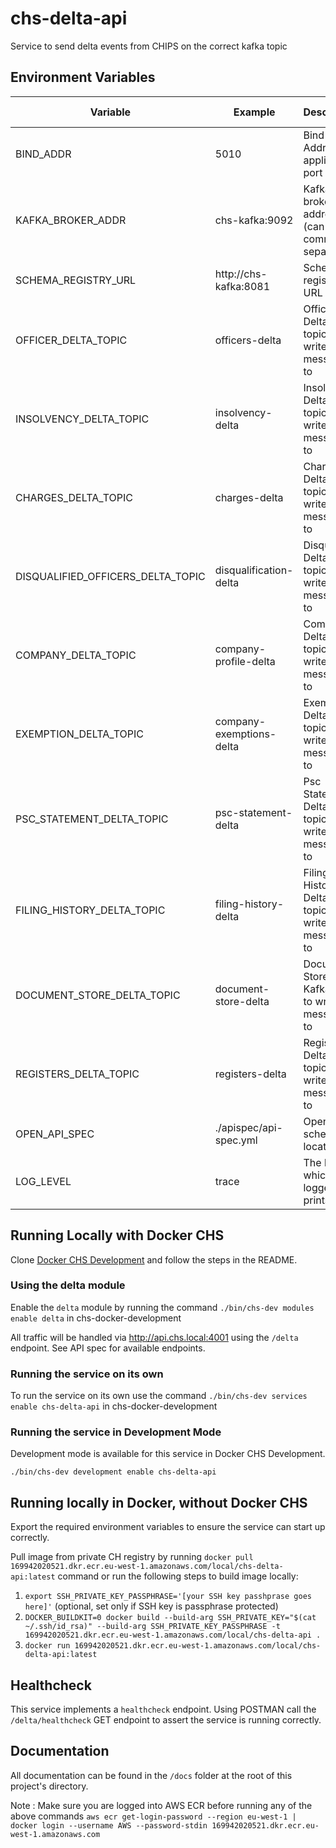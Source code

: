 # chs-delta-api
Service to send delta events from CHIPS on the correct kafka topic

Environment Variables
-----------------

| Variable                          | Example                                 | Description                                           |  Required       | Default value |
|-----------------------------------|-----------------------------------------|-------------------------------------------------------| --------------- | ------------- |
| BIND_ADDR                         | 5010                                    | Bind Address / application port                       | YES             |               |
| KAFKA_BROKER_ADDR                 | chs-kafka:9092                          | Kafka broker address (can be comma separated)         | YES             |               |
| SCHEMA_REGISTRY_URL               | http://chs-kafka:8081                   | Schema registry URL                                   | YES             |               |
| OFFICER_DELTA_TOPIC               | officers-delta                          | Officer Delta Kafka topic to write messages to        | YES             |               |
| INSOLVENCY_DELTA_TOPIC            | insolvency-delta                        | Insolvency Delta Kafka topic to write messages to     | YES             |               |
| CHARGES_DELTA_TOPIC               | charges-delta                           | Charges Delta Kafka topic to write messages to        | YES             |               |
| DISQUALIFIED_OFFICERS_DELTA_TOPIC | disqualification-delta                  | Disqualified Delta Kafka topic to write messages to   | YES             |               |
| COMPANY_DELTA_TOPIC               | company-profile-delta                   | Company Delta Kafka topic to write messages to        | YES             |               |
| EXEMPTION_DELTA_TOPIC             | company-exemptions-delta                | Exemption Delta Kafka topic to write messages to      | YES             |               |
| PSC_STATEMENT_DELTA_TOPIC         | psc-statement-delta                     | Psc Statement Delta Kafka topic to write messages to  | YES             |               |
| FILING_HISTORY_DELTA_TOPIC        | filing-history-delta                    | Filing History Delta Kafka topic to write messages to | YES             |               |
| DOCUMENT_STORE_DELTA_TOPIC        | document-store-delta                    | Document Store Delta Kafka topic to write messages to | YES             |               |
| REGISTERS_DELTA_TOPIC             | registers-delta                         | Registers Delta Kafka topic to write messages to      | YES             |               |
| OPEN_API_SPEC                     | ./apispec/api-spec.yml                  | OpenAPI schema location                               | YES             |               |
| LOG_LEVEL                         | trace                                   | The level at which the logger prints                  | NO              | info          |

## Running Locally with Docker CHS
Clone [Docker CHS Development](https://github.com/companieshouse/docker-chs-development) and follow the steps in the README.

### Using the delta module
Enable the `delta` module  by running the command `./bin/chs-dev modules enable delta` in chs-docker-development

All traffic will be handled via http://api.chs.local:4001 using the `/delta` endpoint. See API spec for available endpoints.
### Running the service on its own
To run the service on its own use the command `./bin/chs-dev services enable chs-delta-api` in chs-docker-development

### Running the service in Development Mode
Development mode is available for this service in Docker CHS Development.

`./bin/chs-dev development enable chs-delta-api`

## Running locally in Docker, without Docker CHS
Export the required environment variables to ensure the service can start up correctly.

Pull image from private CH registry by running `docker pull 169942020521.dkr.ecr.eu-west-1.amazonaws.com/local/chs-delta-api:latest` 
command or run the following steps to build image locally:

1. `export SSH_PRIVATE_KEY_PASSPHRASE='[your SSH key passhprase goes here]'` (optional, set only if SSH key is passphrase protected)
2. `DOCKER_BUILDKIT=0 docker build --build-arg SSH_PRIVATE_KEY="$(cat ~/.ssh/id_rsa)" --build-arg SSH_PRIVATE_KEY_PASSPHRASE -t 169942020521.dkr.ecr.eu-west-1.amazonaws.com/local/chs-delta-api .`
3. `docker run 169942020521.dkr.ecr.eu-west-1.amazonaws.com/local/chs-delta-api:latest`

## Healthcheck
This service implements a `healthcheck` endpoint. Using POSTMAN call the `/delta/healthcheck` GET endpoint to assert 
the service is running correctly.

## Documentation
All documentation can be found in the `/docs` folder at the root of this project's directory.

Note : Make sure you are logged into AWS ECR before running any of the above commands
`aws ecr get-login-password --region eu-west-1 | docker login --username AWS --password-stdin 169942020521.dkr.ecr.eu-west-1.amazonaws.com
`
